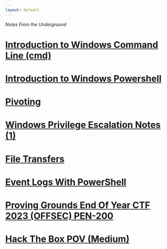 ```yaml
---
layout: default
---
```

_Notes_ _From_ _the_ _Underground_

# [Introduction to Windows Command Line (cmd)](./pages/cmd.html)

# [Introduction to Windows Powershell](./pages/powershell.html)

# [Pivoting](./pages/pivot.html)

# [Windows Privilege Escalation Notes (1)](./pages/windowsPriv1.html)

# [File Transfers](./pages/filetransfer.html)

# [Event Logs With PowerShell](./pages/evt1.html)

# [Proving Grounds End Of Year CTF 2023 (OFFSEC) PEN-200](./pages/offsec.html)

# [Hack The Box POV (Medium)](./pages/pov.html)

